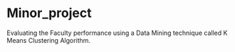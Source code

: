 # Minor_project
Evaluating the Faculty performance using a Data Mining technique called K Means Clustering Algorithm.
